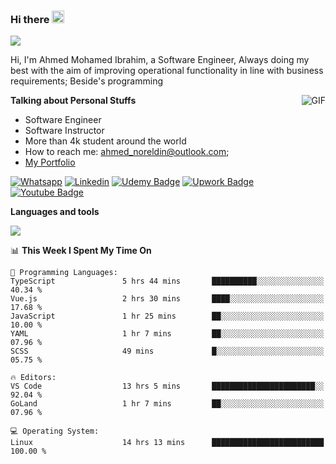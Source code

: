 ### Hi there <img src="https://raw.githubusercontent.com/MartinHeinz/MartinHeinz/master/wave.gif" width="20px">

![](https://komarev.com/ghpvc/?username=2hmad&color=lightgrey)

Hi, I'm Ahmed Mohamed Ibrahim, a Software Engineer, Always doing my best with the aim of improving operational functionality in line with business requirements; Beside's programming

  <img align="right" alt="GIF" src="https://media.giphy.com/media/836HiJc7pgzy8iNXCn/giphy.gif" />
  
**Talking about Personal Stuffs**

- Software Engineer
- Software Instructor
- More than 4k student around the world
- How to reach me: ahmed_noreldin@outlook.com;
- [My Portfolio](https://ahmednoreldin.com)

[![Whatsapp](https://img.shields.io/badge/WhatsApp-25D366?style=for-the-badge&logo=whatsapp&logoColor=white)](http://wa.me/201275457924)
[![Linkedin](https://img.shields.io/badge/LinkedIn-0077B5?style=for-the-badge&logo=linkedin&logoColor=white)](https://www.linkedin.com/in/ahmednoreldin)
[![Udemy Badge](https://img.shields.io/badge/Udemy-EC5252?style=for-the-badge&logo=Udemy&logoColor=white)](https://www.udemy.com/user/ahmed-mohamed-1/) 
[![Upwork Badge](https://img.shields.io/badge/Upwork-14a800?style=for-the-badge&logo=Upwork&logoColor=white)](https://www.upwork.com/freelancers/~01788957435aed0aa5)
[![Youtube Badge](https://img.shields.io/badge/youtube-FF0000?style=for-the-badge&logo=youtube&logoColor=white)](https://www.youtube.com/@code_with_ahmed)

**Languages and tools**  

<img src="https://skillicons.dev/icons?i=aws,gcp,azure,react,vue,flutter,php,cpp,docker,elasticsearch,express,git,githubactions,go,grafana,graphql,java,kafka,kubernetes,laravel,mongodb,mysql,nestjs,nextjs,nodejs,nuxtjs,php,postgres,postman,react,redis,redux,spring,sqlite,ts">

<!--START_SECTION:waka-->
📊 **This Week I Spent My Time On** 

```text
💬 Programming Languages: 
TypeScript               5 hrs 44 mins       ██████████░░░░░░░░░░░░░░░   40.34 % 
Vue.js                   2 hrs 30 mins       ████░░░░░░░░░░░░░░░░░░░░░   17.68 % 
JavaScript               1 hr 25 mins        ██░░░░░░░░░░░░░░░░░░░░░░░   10.00 % 
YAML                     1 hr 7 mins         ██░░░░░░░░░░░░░░░░░░░░░░░   07.96 % 
SCSS                     49 mins             █░░░░░░░░░░░░░░░░░░░░░░░░   05.75 % 

🔥 Editors: 
VS Code                  13 hrs 5 mins       ███████████████████████░░   92.04 % 
GoLand                   1 hr 7 mins         ██░░░░░░░░░░░░░░░░░░░░░░░   07.96 % 

💻 Operating System: 
Linux                    14 hrs 13 mins      █████████████████████████   100.00 % 
```


<!--END_SECTION:waka-->
 
